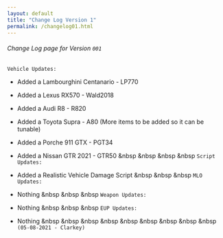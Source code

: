 ```yaml
---
layout: default
title: "Change Log Version 1"
permalink: /changelog01.html
---
```



###### Change Log page for Version `001`

``` Vehicle Updates: ```

- Added a Lambourghini Centanario - LP770
- Added a Lexus RX570 - Wald2018
- Added a Audi R8 - R820
- Added a Toyota Supra - A80 (More items to be added so it can be tunable)
- Added a Porche 911 GTX - PGT34
- Added a Nissan GTR 2021 - GTR50
&nbsp
&nbsp
&nbsp
&nbsp
‎``` Script Updates: ```

- Added a Realistic Vehicle Damage Script
&nbsp
&nbsp
&nbsp
``` MLO Updates: ```

- Nothing
&nbsp
&nbsp
&nbsp
``` Weapon Updates: ```

- Nothing
&nbsp
&nbsp
&nbsp
``` EUP Updates: ```

- Nothing
&nbsp
&nbsp
&nbsp
&nbsp
&nbsp
&nbsp
&nbsp
&nbsp
&nbsp
`(05-08-2021 - Clarkey)`

